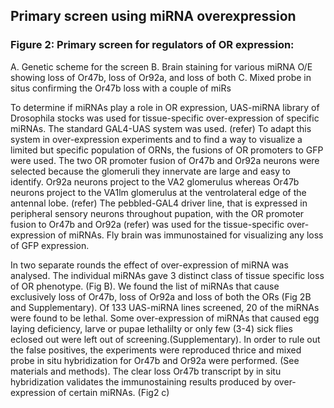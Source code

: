 ## Primary screen using miRNA overexpression

### Figure 2: Primary screen for regulators of OR expression:
A. Genetic scheme for the screen
B. Brain staining for various miRNA O/E showing loss of Or47b, loss of Or92a, and loss of both
C. Mixed probe in situs confirming the Or47b loss with a couple of miRs

To determine if miRNAs play a role in OR expression,  UAS-miRNA library of Drosophila stocks was used for tissue-specific over-expression of specific miRNAs.  The standard GAL4-UAS system was used. (refer) To adapt this system in over-expression experiments and to find a way to visualize a limited but specific population of ORNs, the fusions of OR promoters to GFP were used.  The two OR promoter fusion of Or47b and Or92a neurons were selected because the glomeruli they innervate are large and easy to identify. Or92a neurons project to the VA2 glomerulus whereas Or47b neurons project to the VA1lm glomerulus at the ventrolateral edge of the antennal lobe. (refer) The pebbled-GAL4 driver line, that is expressed in peripheral sensory neurons throughout pupation, with the OR promoter fusion to Or47b and Or92a (refer) was used for the tissue-specific over-expression of miRNAs. Fly brain was immunostained for visualizing any loss of GFP expression.

In two separate rounds the effect of over-expression of miRNA was analysed. The individual miRNAs gave 3 distinct class of tissue specific loss of OR phenotype. (Fig B). We found the list of miRNAs that cause exclusively loss of Or47b, loss of Or92a and loss of both the ORs (Fig 2B and Supplementary).  Of 133 UAS-miRNA lines screened, 20 of the miRNAs were found to be lethal. Some over-expression of miRNAs that caused egg laying deficiency, larve or pupae lethalilty or only few (3-4) sick flies eclosed out were left out of screening.(Supplementary). In order to rule out the false positives, the experiments were reproduced thrice and mixed probe in situ hybridization for Or47b and Or92a were performed. (See materials and methods). The clear loss Or47b transcript by in situ hybridization validates the immunostaining results produced by over-expression of certain miRNAs. (Fig2 c)

